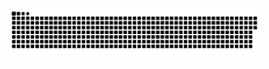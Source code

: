 <picture>
  <source media="(prefers-color-scheme: dark)" srcset="https://raw.githubusercontent.com/Bahriddin-Boboyev/Bahriddin-Boboyev/output/github-contribution-grid-snake-dark.svg">
  <source media="(prefers-color-scheme: light)" srcset="https://raw.githubusercontent.com/Bahriddin-Boboyev/Bahriddin-Boboyev/output/github-contribution-grid-snake.svg">
  <img alt="github contribution grid snake animation" src="https://raw.githubusercontent.com/Bahriddin-Boboyev/Bahriddin-Boboyev/output/github-contribution-grid-snake.svg">
</picture>

